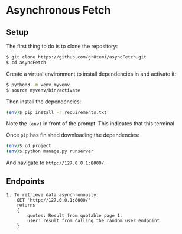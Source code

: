 # Asynchronous Fetch

## Setup

The first thing to do is to clone the repository:

```sh
$ git clone https://github.com/gr8temi/asyncFetch.git
$ cd asyncFetch
```

Create a virtual environment to install dependencies in and activate it:

```sh
$ python3 -m venv myvenv
$ source myvenv/bin/activate
```

Then install the dependencies:

```sh
(env)$ pip install -r requirements.txt
```
Note the `(env)` in front of the prompt. This indicates that this terminal

Once `pip` has finished downloading the dependencies:
```sh
(env)$ cd project
(env)$ python manage.py runserver
```
And navigate to `http://127.0.0.1:8000/`.

## Endpoints


```
1. To retrieve data asynchronously: 
    GET 'http://127.0.0.1:8000/'
    returns 
    {
        quotes: Result from quotable page 1,
        user: result from calling the random user endpoint
    }
```